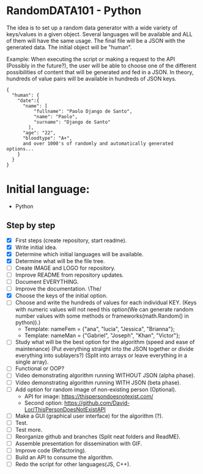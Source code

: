 # RandomDATA101 - Python
The idea is to set up a random data generator with a wide variety of keys/values ​​in a given object. Several languages ​​will be available and ALL of them will have the same usage. The final file will be a JSON with the generated data. The initial object will be "human".

Example: When executing the script or making a request to the API (Possibly in the future?), the user will be able to choose one of the different possibilities of content that will be generated and fed in a JSON. In theory, hundreds of value pairs will be available in hundreds of JSON keys.
```
{
  "human": {
    "date":{
      "name": [
          "fullname": "Paolo Django de Santo",
          "name": "Paolo",
          "surname": "Django de Santo"
        ],
      "age": "22",
      "bloodtype": "A+",
      and over 1000's of randomly and automatically generated options...
    }
  }
}

```


# Initial language:
- Python

## Step by step
- [X] First steps (create repository, start readme).
- [X] Write initial idea.
- [X] Determine which initial languages ​​will be available.
- [X] Determine what will be the file tree.
- [ ] Create IMAGE and LOGO for repository.
- [ ] Improve README from repository updates.
- [ ] Document EVERYTHING.
- [ ] Improve the documentation. \The/
- [X] Choose the keys of the initial option.
- [ ] Choose and write the hundreds of values ​​for each individual KEY. (Keys with numeric values ​​will not need this option(We can generate random number values ​​with some methods or frameworks(math.Random() in python)).)
    * Template: nameFem = {"ana", "lucia", "Jessica", "Brianna"};
    * Template: nameMan = {"Gabriel", "Joseph", "Khan", "Victor"};
- [ ] Study what will be the best option for the algorithm (speed and ease of maintenance) (Put everything straight into the JSON together or divide everything into sublayers?) (Split into arrays or leave everything in a single array).
- [ ] Functional or OOP?
- [ ] Video demonstrating algorithm running WITHOUT JSON (alpha phase).
- [ ] Video demonstrating algorithm running WITH JSON (beta phase).
- [ ] Add option for random image of non-existing person (Optional).
    * API for image: https://thispersondoesnotexist.com/
    * Second option: https://github.com/David-Lor/ThisPersonDoesNotExistAPI
- [ ] Make a GUI (graphical user interface) for the algorithm (?).
- [ ] Test.
- [ ] Test more.
- [ ] Reorganize github and branches (Split neat folders and ReadME).
- [ ] Assemble presentation for dissemination with GIF.
- [ ] Improve code (Refactoring).
- [ ] Build an API to consume the algorithm.
- [ ] Redo the script for other languages ​​(JS, C++).
